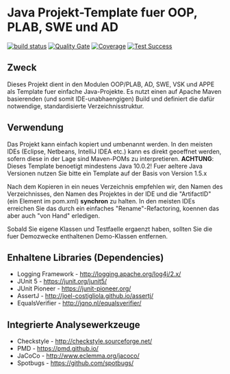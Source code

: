# Java Projekt-Template fuer OOP, PLAB, SWE und AD

[![build status](https://intern-gitlab.enterpriselab.ch/oop/oop_maven_template/badges/develop/build.svg)](https://intern-gitlab.enterpriselab.ch/oop/oop_maven_template/commits/develop)
[![Quality Gate](http://docker-2017-zbgisler.el.eee.intern:9000/api/badges/gate?key=ch.hslu:oop_maven_template)](http://docker-2017-zbgisler.el.eee.intern:9000/dashboard?id=ch.hslu%3Aoop_maven_template)
[![Coverage](http://docker-2017-zbgisler.el.eee.intern:9000/api/badges/measure?key=ch.hslu:oop_maven_template&metric=coverage)](http://docker-2017-zbgisler.el.eee.intern:9000/component_measures?id=ch.hslu%3Aoop_maven_template&metric=coverage)
[![Test Success](http://docker-2017-zbgisler.el.eee.intern:9000/api/badges/measure?key=ch.hslu:oop_maven_template&metric=test_success_density)](http://docker-2017-zbgisler.el.eee.intern:9000/component_measures?id=ch.hslu%3Aoop_maven_template&metric=test_success_density)

## Zweck
Dieses Projekt dient in den Modulen OOP/PLAB, AD, SWE, VSK und APPE als Template fuer 
einfache Java-Projekte. Es nutzt einen auf Apache Maven basierenden (und somit IDE-unabhaengigen) 
Build und definiert die dafür notwendige, standardisierte Verzeichnisstruktur. 

## Verwendung
Das Projekt kann einfach kopiert und umbenannt werden. In den meisten 
IDEs (Eclipse, Netbeans, IntelliJ IDEA etc.) kann es direkt geoeffnet werden, sofern 
diese in der Lage sind Maven-POMs zu interpretieren.
**ACHTUNG**: Dieses Template benoetigt mindestens Java 10.0.2! Fuer aeltere Java Versionen nutzen 
Sie bitte ein Template auf der Basis von Version 1.5.x

Nach dem Kopieren in ein neues Verzeichnis empfehlen wir, den Namen
des Verzeichnisses, den Namen des Projektes in der IDE und die "ArtifactID"
(ein Element im pom.xml) **synchron** zu halten. In den meisten IDEs erreichen
Sie das durch ein einfaches "Rename"-Refactoring, koennen das aber auch
"von Hand" erledigen.

Sobald Sie eigene Klassen und Testfaelle ergaenzt haben, sollten Sie die 
fuer Demozwecke enthaltenen Demo-Klassen entfernen.

## Enhaltene Libraries (Dependencies)
* Logging Framework - http://logging.apache.org/log4j/2.x/
* JUnit 5 - https://junit.org/junit5/
* JUnit Pioneer - https://junit-pioneer.org/
* AssertJ - http://joel-costigliola.github.io/assertj/
* EqualsVerifier - http://jqno.nl/equalsverifier/

## Integrierte Analysewerkzeuge
* Checkstyle - http://checkstyle.sourceforge.net/
* PMD - https://pmd.github.io/
* JaCoCo - http://www.eclemma.org/jacoco/
* Spotbugs - https://github.com/spotbugs/